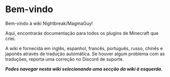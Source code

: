 # Bem-vindo

Bem-vindo à wiki Nightbreak/MagmaGuy!

Aqui, encontrarás documentação para todos os plugins de Minecraft que criei.

A wiki é fornecida em inglês, espanhol, francês, português, russo, chinês e japonês através de tradução automática. Se
houver algum problema com as traduções, reporta uma correção no Discord de suporte.

***Podes navegar nesta wiki selecionando uma secção da wiki à esquerda.***
